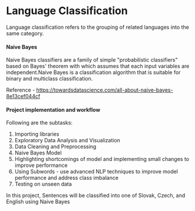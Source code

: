 # Language Classification 
Language classification refers to the grouping of related languages into the same category.


#### Naive Bayes
Naive Bayes classifiers are a family of simple "probabilistic classifiers" based on Bayes' theorem with which assumes that each input variables are independent.Naive Bayes is a classification algorithm that is suitable for binary and multiclass classification.

Reference - https://towardsdatascience.com/all-about-naive-bayes-8e13cef044cf


####  Project implementation and workflow
Following are the subtasks:
1. Importing libraries
2. Exploratory Data Analysis and Visualization
3. Data Cleaning and Preprocessing
4. Naive Bayes Model
5. Highlighting shortcomings of model and implementing small changes to improve performance
6. Using Subwords - use advanced NLP techniques to improve model performance and address class imbalance
7. Testing on unseen data

In this project, Sentences will be classified into one of Slovak, Czech, and English using Naive Bayes
